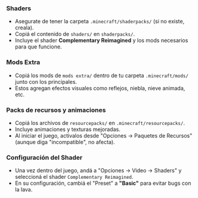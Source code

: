 ### Shaders

- Asegurate de tener la carpeta `.minecraft/shaderpacks/` (si no existe, creala).
- Copiá el contenido de `shaders/` en `shaderpacks/`.
- Incluye el shader **Complementary Reimagined** y los mods necesarios para que funcione.

### Mods Extra

- Copiá los mods de `mods extra/` dentro de tu carpeta `.minecraft/mods/` junto con los principales.
- Estos agregan efectos visuales como reflejos, niebla, nieve animada, etc.

### Packs de recursos y animaciones

- Copiá los archivos de `resourcepacks/` en `.minecraft/resourcepacks/`.
- Incluye animaciones y texturas mejoradas.
- Al iniciar el juego, activalos desde "Opciones → Paquetes de Recursos" (aunque diga "incompatible", no afecta).

### Configuración del Shader

- Una vez dentro del juego, andá a "Opciones → Video → Shaders" y seleccioná el shader `Complementary Reimagined`.
- En su configuración, cambiá el "Preset" a **"Basic"** para evitar bugs con la lava.
